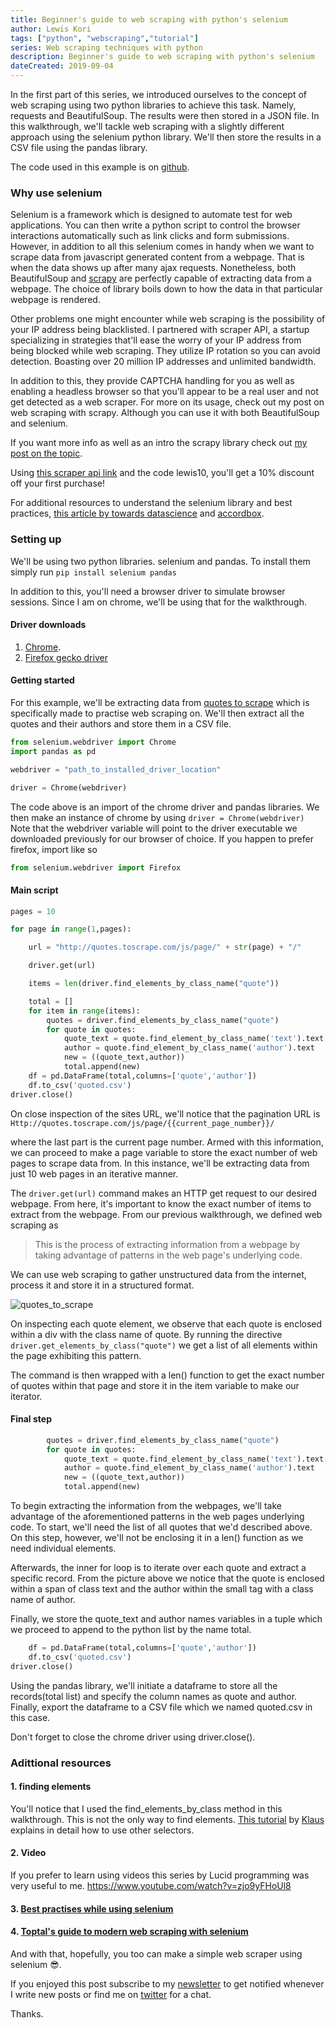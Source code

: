 ```yaml
---
title: Beginner's guide to web scraping with python's selenium
author: Lewis Kori
tags: ["python", "webscraping","tutorial"]
series: Web scraping techniques with python
description: Beginner's guide to web scraping with python's selenium
dateCreated: 2019-09-04
---
```

In the first part of this series, we introduced ourselves to the concept of web scraping using two python libraries to achieve this task. Namely, requests and BeautifulSoup. The results were then stored in a JSON file. In this walkthrough, we'll tackle web scraping with a slightly different approach using the selenium python library. We'll then store the results in a CSV file using the pandas library.

The code used in this example is on [github](https://github.com/lewis-kori/webcrawler-tutorial/blob/master/quotes.py).

### Why use selenium

Selenium is a framework which is designed to automate test for web applications.
You can then write a python script to control the browser interactions automatically such as link clicks and form submissions. However, in addition to all this selenium comes in handy when we want to scrape data from javascript generated content from a webpage. That is when the data shows up after many ajax requests. Nonetheless, both BeautifulSoup and [scrapy](https://www.accordbox.com/blog/web-scraping-framework-review-scrapy-vs-selenium/) are perfectly capable of extracting data from a webpage. The choice of library boils down to how the data in that particular webpage is rendered.

Other problems one might encounter while web scraping is the possibility of your IP address being blacklisted. I partnered with scraper API, a startup specializing in strategies that'll ease the worry of your IP address from being blocked while web scraping. They utilize IP rotation so you can avoid detection. Boasting over 20 million IP addresses and unlimited bandwidth.

In addition to this, they provide CAPTCHA handling for you as well as enabling a headless browser so that you'll appear to be a real user and not get detected as a web scraper. For more on its usage, check out my post on web scraping with scrapy. Although you can use it with both BeautifulSoup and selenium.

If you want more info as well as an intro the scrapy library check out [my post on the topic](/blog/web-scraping-managing-proxies-and-captcha-with-scrapy-and-the-scraper-api/).

Using [this scraper api link](https://www.scraperapi.com?_go=korilewis) and the code
lewis10, you'll get a 10% discount off your first purchase!

For additional resources to understand the selenium library and best practices, [this article by towards datascience](https://towardsdatascience.com/web-scraping-a-simple-way-to-start-scrapy-and-selenium-part-i-10367164c6c0) and [accordbox](https://www.accordbox.com/blog/web-scraping-framework-review-scrapy-vs-selenium/).

### Setting up

We'll be using two python libraries. selenium and pandas. To install them simply run `pip install selenium pandas`

In addition to this, you'll need a browser driver to simulate browser sessions.
Since I am on chrome, we'll be using that for the walkthrough.

#### Driver downloads

1. [Chrome](https://sites.google.com/a/chromium.org/chromedriver/).
2. [Firefox gecko driver](https://www.guru99.com/gecko-marionette-driver-selenium.html)

#### Getting started

For this example, we'll be extracting data from [quotes to scrape](http://quotes.toscrape.com/js/page/1/) which is specifically made to practise web scraping on.
We'll then extract all the quotes and their authors and store them in a CSV file.

```python
from selenium.webdriver import Chrome
import pandas as pd

webdriver = "path_to_installed_driver_location"

driver = Chrome(webdriver)
```

The code above is an import of the chrome driver and pandas libraries.
We then make an instance of chrome by using `driver = Chrome(webdriver)`
Note that the webdriver variable will point to the driver executable we downloaded previously for our browser of choice. If you happen to prefer firefox, import like so

```python
from selenium.webdriver import Firefox
```

#### Main script

```python
pages = 10

for page in range(1,pages):

    url = "http://quotes.toscrape.com/js/page/" + str(page) + "/"

    driver.get(url)

    items = len(driver.find_elements_by_class_name("quote"))

    total = []
    for item in range(items):
        quotes = driver.find_elements_by_class_name("quote")
        for quote in quotes:
            quote_text = quote.find_element_by_class_name('text').text
            author = quote.find_element_by_class_name('author').text
            new = ((quote_text,author))
            total.append(new)
    df = pd.DataFrame(total,columns=['quote','author'])
    df.to_csv('quoted.csv')
driver.close()
```

On close inspection of the sites URL, we'll notice that the pagination URL is
`Http://quotes.toscrape.com/js/page/{{current_page_number}}/`

where the last part is the current page number. Armed with this information, we can proceed to make a page variable to store the exact number of web pages to scrape data from. In this instance, we'll be extracting data from just 10 web pages in an iterative manner.

The `driver.get(url)` command makes an HTTP get request to our desired webpage.
From here, it's important to know the exact number of items to extract from the webpage.
From our previous walkthrough, we defined web scraping as

> This is the process of extracting information from a webpage by taking advantage of patterns in the web page's underlying code.

We can use web scraping to gather unstructured data from the internet, process it and store it in a structured format.

![quotes_to_scrape](https://res.cloudinary.com/practicaldev/image/fetch/s--S1CHDH_v--/c_imagga_scale,f_auto,fl_progressive,h_420,q_auto,w_1000/https://thepracticaldev.s3.amazonaws.com/i/fae895i7fruij64mys8k.PNG)

On inspecting each quote element, we observe that each quote is enclosed within a div with the class name of quote. By running the directive `driver.get_elements_by_class("quote")`
we get a list of all elements within the page exhibiting this pattern.

The command is then wrapped with a len() function to get the exact number of quotes within that page and store it in the item variable to make our iterator.

#### Final step

```python
        quotes = driver.find_elements_by_class_name("quote")
        for quote in quotes:
            quote_text = quote.find_element_by_class_name('text').text[1:]
            author = quote.find_element_by_class_name('author').text
            new = ((quote_text,author))
            total.append(new)
```

To begin extracting the information from the webpages, we'll take advantage of the aforementioned patterns in the web pages underlying code.
To start, we'll need the list of all quotes that we'd described above. On this step, however, we'll not be enclosing it in a len() function as we need individual elements.

Afterwards, the inner for loop is to iterate over each quote and extract a specific record.
From the picture above we notice that the quote is enclosed within a span of class text and the author within the small tag with a class name of author.

Finally, we store the quote_text and author names variables in a tuple which we proceed to append to the python list by the name total.

```python
    df = pd.DataFrame(total,columns=['quote','author'])
    df.to_csv('quoted.csv')
driver.close()
```

Using the pandas library, we'll initiate a dataframe to store all the records(total list) and specify the column names as quote and author.
Finally, export the dataframe to a CSV file which we named quoted.csv in this case.

Don't forget to close the chrome driver using driver.close().

### Adittional resources

#### 1. finding elements

You'll notice that I used the find_elements_by_class method in this walkthrough. This is not the only way to find elements. [This tutorial](https://dev.to/razgandeanu/endtest/a-practical-guide-for-finding-elements-with-selenium-4djf) by [Klaus](https://dev.to/razgandeanu) explains in detail how to use other selectors.

#### 2. Video

If you prefer to learn using videos this series by Lucid programming was very useful to me.
<https://www.youtube.com/watch?v=zjo9yFHoUl8>

#### 3. [Best practises while using selenium](https://realpython.com/modern-web-automation-with-python-and-selenium/)

#### 4. [Toptal's guide to modern web scraping with selenium](https://www.toptal.com/python/web-scraping-with-python)

And with that, hopefully, you too can make a simple web scraper using selenium 😎.

If you enjoyed this post subscribe to my [newsletter](https://mailchi.mp/c42286076bd8/lewiskori) to get notified whenever I write new posts or find me on [twitter](https://twitter.com/lewis_kihiu) for a chat.

Thanks.

